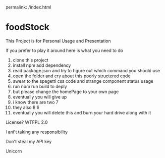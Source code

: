 
permalink: /index.html


# foodStock
This Project is for Personal Usage and Presentation

If you prefer to play it around
here is what you need to do
1. clone this project
2. install npm add dependency 
3. read package.json and try to figure out which command you should use
4. open the folder and cry about this poorly structered code 
5. swear to the spagetti css code and strange component status usage 
6. run npm run build to deply
7. but please change the homePage to your own page
7. eventually you will give up
8. i know there are two 7
10. they also 8 9
11. eventually you will delete this and burn your hard drive along with it 

License? WTFPL 2.0 

I ani't taking any responsibility 

Don't steal my API key

Unicorn
